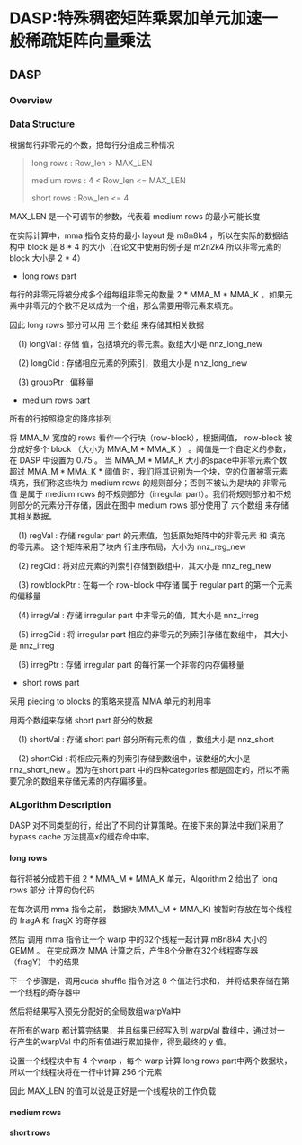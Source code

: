 # DASP:特殊稠密矩阵乘累加单元加速一般稀疏矩阵向量乘法

## DASP

### Overview

### Data Structure

根据每行非零元的个数，把每行分组成三种情况

> long rows : Row_len > MAX_LEN
> 
> medium rows : 4 < Row_len <= MAX_LEN
> 
> short rows : Row_len <= 4

MAX_LEN 是一个可调节的参数，代表着 medium rows 的最小可能长度

在实际计算中，mma 指令支持的最小 layout 是 m8n8k4 ，所以在实际的数据结构中 block 是 8 * 4 的大小（在论文中使用的例子是 m2n2k4 所以非零元素的 block 大小是 2 * 4）

- long rows part

每行的非零元将被分成多个组每组非零元的数量 2 * MMA_M * MMA_K 。如果元素中非零元的个数不足以成为一个组，那么需要用零元素来填充。

因此 long rows 部分可以用 三个数组 来存储其相关数据

    (1) longVal : 存储 值，包括填充的零元素。数组大小是 nnz_long_new

    (2) longCid : 存储相应元素的列索引，数组大小是 nnz_long_new

    (3) groupPtr : 偏移量

- medium rows part

所有的行按照稳定的降序排列

将 MMA_M 宽度的 rows 看作一个行块（row-block），根据阈值， row-block 被分成好多个 block （大小为 MMA_M * MMA_K ） 。阈值是一个自定义的参数，在 DASP 中设置为 0.75 。 当 MMA_M * MMA_K 大小的space中非零元素个数超过 MMA_M * MMA_K * 阈值 时，我们将其识别为一个块，空的位置被零元素填充，我们称这些块为 medium rows 的规则部分；否则不被认为是块的 非零元值 是属于 medium rows 的不规则部分（irregular part）。我们将规则部分和不规则部分的元素分开存储，因此在图中 medium rows 部分使用了 六个数组 来存储其相关数据。

    (1) regVal : 存储 regular part 的元素值，包括原始矩阵中的非零元素 和 填充的零元素。 这个矩阵采用了块内 行主序布局，大小为 nnz_reg_new

    (2) regCid : 将对应元素的列索引存储到数组中，其大小是 nnz_reg_new

    (3) rowblockPtr : 在每一个 row-block 中存储 属于 regular part 的第一个元素的偏移量

    (4) irregVal : 存储 irregular part 中非零元的值，其大小是 nnz_irreg

    (5) irregCid : 将 irregular part 相应的非零元的列索引存储在数组中， 其大小是 nnz_irreg  

    (6) irregPtr : 存储 irregular part 的每行第一个非零的内存偏移量

- short rows part

采用 piecing to blocks 的策略来提高 MMA 单元的利用率

用两个数组来存储 short part 部分的数据

    (1) shortVal : 存储 short part 部分所有元素的值 ，数组大小是 nnz_short

    (2) shortCid : 将相应元素的列索引存储到数组中，该数组的大小是 nnz_short_new 。因为在short part 中的四种categories 都是固定的，所以不需要冗余的数组来存储元素的内存偏移量。

### ALgorithm Description

DASP 对不同类型的行，给出了不同的计算策略。在接下来的算法中我们采用了 bypass cache 方法提高x的缓存命中率。

#### long rows

每行将被分成若干组 2 * MMA_M * MMA_K 单元，Algorithm 2 给出了 long rows 部分 计算的伪代码

在每次调用 mma 指令之前， 数据块(MMA_M * MMA_K) 被暂时存放在每个线程的 fragA 和 fragX 的寄存器

然后 调用 mma 指令让一个 warp 中的32个线程一起计算 m8n8k4 大小的 GEMM 。 在完成两次 MMA 计算之后，产生8个分散在32个线程寄存器（fragY） 中的结果

下一个步骤是，调用cuda shuffle 指令对这 8 个值进行求和， 并将结果存储在第一个线程的寄存器中

然后将结果写入预先分配好的全局数组warpVal中

在所有的warp 都计算完结果，并且结果已经写入到 warpVal 数组中，通过对一行产生的warpVal 中的所有值进行累加操作，得到最终的 y 值。

设置一个线程块中有 4 个warp ，每个 warp 计算 long rows part中两个数据块，所以一个线程块将在一行中计算 256 个元素

因此 MAX_LEN 的值可以说是正好是一个线程块的工作负载

#### medium rows



#### short rows


